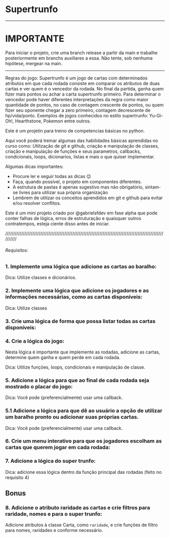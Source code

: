 # Supertrunfo

--------------------------------------------------------------------------------------------------------------------
# IMPORTANTE

Para iniciar o projeto, crie uma branch release a partir da main e trabalhe posteriormente em branchs auxiliares a essa. Não tente, sob nenhuma hipótese, mergear na main.

---------------------------------------------------------------------------------------------------------------------

Regras do jogo:
Supertrunfo é um jogo de cartas com determinados atributos em que cada rodada consiste em comparar os atributos de duas cartas e ver quem é o vencedor da rodada. No final da partida, ganha quem fizer mais pontos ou achar a carta supertrunfo primeiro. Para determinar o vencedor pode haver diferentes interpretações da regra como maior quantidade de pontos, no caso de contagem crescente de pontos, ou quem fizer seu oponente chegar a zero primeiro, contagem decrescente de hp/vida/ponto.
Exemplos de jogos conhecidos no estilo supertrunfo: Yu-Gi-Oh!, Hearthstone, Pokemon entre outros.

Este é um projetin para treino de competencias básicas no python.

Aqui você poderá treinar algumas das habilidades básicas aprendidas no curso como: Utilização de git e github, criação e manipulação de classes, criação e manipulação de funções e seus parametros, callbacks, condicionais, loops, dicionarios, listas e mais o que quiser implementar.

Algumas dicas importantes:

- Procure ler e seguir todas as dicas 😉
- Faça, quando possível, o projeto em componentes diferentes.
- A estrutura de pastas é apenas sugestivo mas não obrigatório, sintam-se livres para utilizar sua própria organização
- Lembrem de utilizar os conceitos aprendidos em git e github para evitar e/ou resolver conflitos.

Este é um mini projeto criado por @gabrielsfdev em fase alpha que pode conter falhas de lógica, erros de estruturação e quaisquer outros contratempos, esteja ciente disso antes de iniciar.

//////////////////////////////////////////////////////////////////////////////////////////////////////////

###### Requisitos:

### 1. Implemente uma lógica que adicione as cartas ao baralho:

Dica: Utilize classes e dicionários.

### 2. Implemente uma lógica que adicione os jogadores e as informações necessárias, como as cartas disponíveis:

Dica: Utilize classes

### 3. Crie uma lógica de forma que possa listar todas as cartas disponíveis:

### 4. Crie a lógica do jogo:

Nesta lógica é importante que implemente as rodadas, adicione as cartas, determine quem ganha e quem perde em cada rodada.

Dica: Utilize funções, loops, condicionais e manipulação de classe.

### 5. Adicione a lógica para que ao final de cada rodada seja mostrado o placar do jogo:

Dica: Você pode (preferencialmente) usar uma callback.

### 5.1 Adicione a lógica para que dê ao usuário a opção de utilizar um baralho pronto ou adicionar suas próprias cartas.

Dica: Você pode (preferencialmente) usar uma callback.

### 6. Crie um menu interativo para que os jogadores escolham as cartas que querem jogar em cada rodada:

### 7. Adicione a lógica do super trunfo:

Dica: adicione essa lógica dentro da função principal das rodadas (feito no requisito 4)

## Bonus

### 8. Adicione o atributo raridade as cartas e crie filtros para raridade, nomes e para o super trunfo:

Adicione atributos à classe Carta, como `raridade`, e crie funções de filtro para nomes, raridades e conforme necessário.
